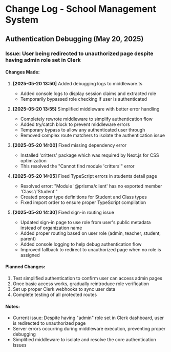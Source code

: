 # Change Log - School Management System

## Authentication Debugging (May 20, 2025)

### Issue: User being redirected to unauthorized page despite having admin role set in Clerk

#### Changes Made:

1. **[2025-05-20 13:50]** Added debugging logs to middleware.ts
   - Added console logs to display session claims and extracted role
   - Temporarily bypassed role checking if user is authenticated
   
2. **[2025-05-20 13:55]** Simplified middleware with better error handling
   - Completely rewrote middleware to simplify authentication flow
   - Added try/catch block to prevent middleware errors
   - Temporary bypass to allow any authenticated user through
   - Removed complex route matchers to isolate the authentication issue
   
3. **[2025-05-20 14:00]** Fixed missing dependency error
   - Installed 'critters' package which was required by Next.js for CSS optimization
   - This resolved the "Cannot find module 'critters'" error
   
4. **[2025-05-20 14:05]** Fixed TypeScript errors in students detail page
   - Resolved error: "Module '@prisma/client' has no exported member 'Class'/'Student'"
   - Created proper type definitions for Student and Class types
   - Fixed import order to ensure proper TypeScript compilation
   
5. **[2025-05-20 14:30]** Fixed sign-in routing issue
   - Updated sign-in page to use role from user's public metadata instead of organization name
   - Added proper routing based on user role (admin, teacher, student, parent)
   - Added console logging to help debug authentication flow
   - Improved fallback to redirect to unauthorized page when no role is assigned
   
#### Planned Changes:

1. Test simplified authentication to confirm user can access admin pages
2. Once basic access works, gradually reintroduce role verification
3. Set up proper Clerk webhooks to sync user data
4. Complete testing of all protected routes

#### Notes:
- Current issue: Despite having "admin" role set in Clerk dashboard, user is redirected to unauthorized page
- Server errors occurring during middleware execution, preventing proper debugging
- Simplified middleware to isolate and resolve the core authentication issues

